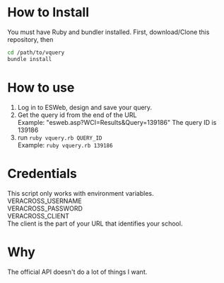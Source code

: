 # How to Install
You must have Ruby and bundler installed.
First, download/Clone this repository, then

```bash
cd /path/to/vquery  
bundle install
```

# How to use

1. Log in to ESWeb, design and save your query.
2. Get the query id from the end of the URL  
  Example: "esweb.asp?WCI=Results&Query=139186"
  The query ID is 139186
3. run ```ruby vquery.rb QUERY_ID```  
  Example: ```ruby vquery.rb 139186```

# Credentials

This script only works with environment variables.  
VERACROSS_USERNAME  
VERACROSS_PASSWORD  
VERACROSS_CLIENT  
The client is the part of your URL that identifies your school.

# Why
The official API doesn't do a lot of things I want.
